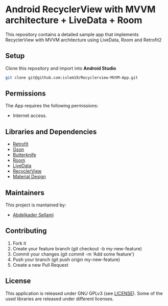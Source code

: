 # Android RecyclerView with MVVM architecture + LiveData + Room 

This repository contains a detailed sample app that implements RecyclerView with MVVM architecture using LiveData, Room and Retrofit2 

## Setup
Clone this repository and import into **Android Studio**
```bash
git clone git@github.com:islem19/Recyclerview-MVVM-App.git
```

## Permissions
The App requires the following permissions:
- Internet access.

## Libraries and Dependencies
- [Retrofit](https://square.github.io/retrofit/)
- [Gson](https://github.com/google/gson)
- [Butterknife](https://jakewharton.github.io/butterknife/)
- [Room](https://developer.android.com/topic/libraries/architecture/room.html)
- [LiveData](https://developer.android.com/topic/libraries/architecture/livedata)
- [RecyclerView](https://developer.android.com/jetpack/androidx/releases/recyclerview)
- [Material Design](https://material.io/develop/android/components/)

## Maintainers
This project is mantained by:
* [Abdelkader Sellami](https://github.com/islem19)


## Contributing

1. Fork it
2. Create your feature branch (git checkout -b my-new-feature)
3. Commit your changes (git commit -m 'Add some feature')
4. Push your branch (git push origin my-new-feature)
5. Create a new Pull Request


## License
This application is released under GNU GPLv3 (see [LICENSE](LICENSE)). Some of the used libraries are released under different licenses.
